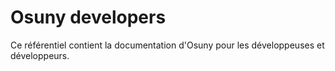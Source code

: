 # Osuny developers

Ce référentiel contient la documentation d'Osuny pour les développeuses et développeurs.